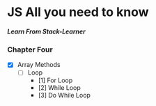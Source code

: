 # JS All you need to know

**_Learn From Stack-Learner_**

### Chapter Four

- [x] Array Methods
  - [ ] Loop
    - [1] For Loop
    - [2] While Loop
    - [3] Do While Loop
